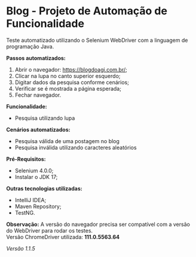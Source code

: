 # Blog - Projeto de Automação de Funcionalidade

Teste automatizado utilizando o Selenium WebDriver com a linguagem de programação Java.


<b>Passos automatizados:</b><br>
1. Abrir o navegador: https://blogdoagi.com.br/;
2. Clicar na lupa no canto superior esquerdo;
3. Digitar dados da pesquisa conforme cenários;
4. Verificar se é mostrada a página esperada;
5. Fechar navegador.

<b>Funcionalidade:</b><br>
- Pesquisa utilizando lupa

<b>Cenários automatizados:</b><br>
 - Pesquisa válida de uma postagem no blog <br>
 - Pesquisa inválida utilizando caracteres aleatórios
      
<b>Pré-Requisitos:</b><br>
- Selenium 4.0.0;
- Instalar o JDK 17;

<b>Outras tecnologias utilizadas:</b><br>
- IntelliJ IDEA;
- Maven Repository;
- TestNG.

<b>Observação:</b> A versão do navegador precisa ser compatível com a versão do WebDriver para rodar os testes. <br>
Versão ChromeDriver utilizada: <b>111.0.5563.64</b>

<i>Versão 1.1.5</i>
